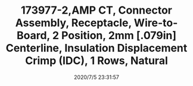 ﻿---
layout: post 
title: 173977-2,AMP CT, Connector Assembly, Receptacle, Wire-to-Board, 2 Position, 2mm [.079in] Centerline, Insulation Displacement Crimp (IDC), 1 Rows, Natural
tags: 
categories: housing-terminal
overview: AMP CT, Connector Assembly, Receptacle, Wire-to-Board, 2 Position, 2mm [.079in] Centerline, Insulation Displacement Crimp (IDC), 1 Rows, Natural
series: MT
part_number: 173977-2
thumb_img: static/202007/443-thumb-20200706073347.jpg
small_img: static/202007/443-20200706073347.jpg
date: 2020/7/5 23:31:57
---



